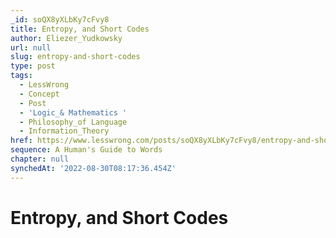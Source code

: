 ```yaml
---
_id: soQX8yXLbKy7cFvy8
title: Entropy, and Short Codes
author: Eliezer_Yudkowsky
url: null
slug: entropy-and-short-codes
type: post
tags:
  - LessWrong
  - Concept
  - Post
  - 'Logic_& Mathematics '
  - Philosophy_of Language
  - Information_Theory
href: https://www.lesswrong.com/posts/soQX8yXLbKy7cFvy8/entropy-and-short-codes
sequence: A Human's Guide to Words
chapter: null
synchedAt: '2022-08-30T08:17:36.454Z'
---
```


# Entropy, and Short Codes
